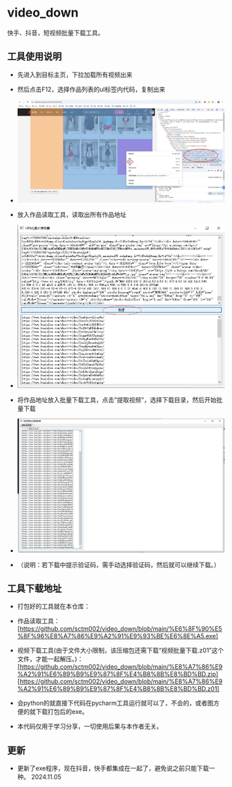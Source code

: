 # video_down

快手、抖音，短视频批量下载工具。

## 工具使用说明

- 先进入到目标主页，下拉加载所有视频出来

- 然后点击F12，选择作品列表的ul标签内代码，复制出来

- ![第一步](1.png)

- 放入作品读取工具，读取出所有作品地址

- ![第二步](2.png)

- 将作品地址放入批量下载工具，点击"提取视频"，选择下载目录，然后开始批量下载

- ![第三步](3.png)

- （说明：若下载中提示验证码，需手动选择验证码，然后就可以继续下载。）

## 工具下载地址

- 打包好的工具就在本仓库：

- 作品读取工具：[https://github.com/sctm002/video_down/blob/main/%E6%8F%90%E5%8F%96%E8%A7%86%E9%A2%91%E9%93%BE%E6%8E%A5.exe]

- 视频下载工具(由于文件大小限制，该压缩包还需下载“视频批量下载.z01”这个文件，才能一起解压。)：
 [https://github.com/sctm002/video_down/blob/main/%E8%A7%86%E9%A2%91%E6%89%B9%E9%87%8F%E4%B8%8B%E8%BD%BD.zip]
 [https://github.com/sctm002/video_down/blob/main/%E8%A7%86%E9%A2%91%E6%89%B9%E9%87%8F%E4%B8%8B%E8%BD%BD.z01]

- 会python的就直接下代码在pycharm工具运行就可以了，不会的，或者图方便的就下载打包后的exe。

- 本代码仅用于学习分享，一切使用后果与本作者无关。

## 更新

- 更新了exe程序，现在抖音，快手都集成在一起了，避免说之前只能下载一种。   2024.11.05

